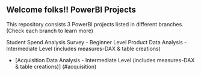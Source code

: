 ## Welcome folks!! PowerBI Projects

This repository consists 3 PowerBI projects listed in different branches. (Check each branch to learn more)

Student Spend Analysis Survey - Beginner Level
Product Data Analysis - Intermediate Level (includes measures-DAX & table creations)
* [Acquisition Data Analysis - Intermediate Level (includes measures-DAX & table creations)] (#acquisition)


